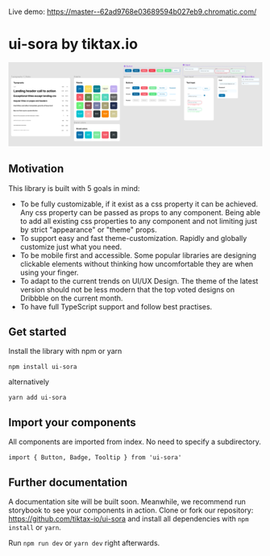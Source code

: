 Live demo: https://master--62ad9768e03689594b027eb9.chromatic.com/

# ui-sora by tiktax.io

<img src='https://raw.githubusercontent.com/tiktax-io/ui-sora/c174353fb0fef60d915ef4d6c76276f5e238b296/sora-github-hero-2.png' />

## Motivation

This library is built with 5 goals in mind:

- To be fully customizable, if it exist as a css property it can be achieved. Any css property can be passed as props to any component. Being able to add all existing css properties to any component and not limiting just by strict "appearance" or "theme" props.
- To support easy and fast theme-customization. Rapidly and globally customize just what you need.
- To be mobile first and accessible. Some popular libraries are designing clickable elements without thinking how uncomfortable they are when using your finger.
- To adapt to the current trends on UI/UX Design. The theme of the latest version should not be less modern that the top voted designs on Dribbble on the current month.
- To have full TypeScript support and follow best practises.

## Get started

Install the library with npm or yarn

```
npm install ui-sora
```

alternatively

```
yarn add ui-sora
```

## Import your components

All components are imported from index. No need to specify a subdirectory.

```
import { Button, Badge, Tooltip } from 'ui-sora'
```

## Further documentation

A documentation site will be built soon. Meanwhile, we recommend run storybook to see your components in action. Clone or fork our repository: https://github.com/tiktax-io/ui-sora and install all dependencies with `npm install` or `yarn`.

Run `npm run dev` or `yarn dev` right afterwards.